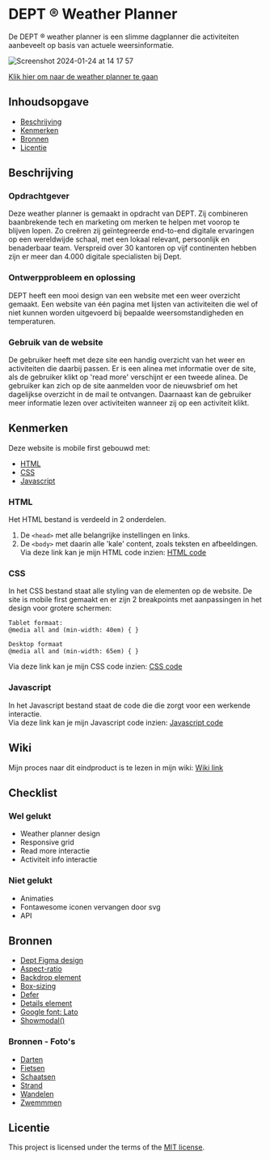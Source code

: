 # DEPT &#174; Weather Planner
De DEPT &#174; weather planner is een slimme dagplanner die activiteiten aanbeveelt op basis van actuele weersinformatie.

![Screenshot 2024-01-24 at 14 17 57](https://github.com/xxdaniquee/the-startup-responsive-interactieve-website/assets/128936068/b179c058-0eec-4458-815c-209335ee2971)

[Klik hier om naar de weather planner te gaan](https://xxdaniquee.github.io/DEPT-weather-planner/)

## Inhoudsopgave
  * [Beschrijving](#beschrijving)
  * [Kenmerken](#kenmerken)
  * [Bronnen](#bronnen)
  * [Licentie](#licentie)

## Beschrijving
### Opdrachtgever
Deze weather planner is gemaakt in opdracht van DEPT. Zij combineren baanbrekende tech en marketing om merken te helpen met voorop te blijven lopen. Zo creëren zij geïntegreerde end-to-end digitale ervaringen op een wereldwijde schaal, met een lokaal relevant, persoonlijk en benaderbaar team. Verspreid over 30 kantoren op vijf continenten hebben zijn er meer dan 4.000 digitale specialisten bij Dept.

### Ontwerpprobleem en oplossing
DEPT heeft een mooi design van een website met een weer overzicht gemaakt. Een website van één pagina met lijsten van activiteiten die wel of niet kunnen worden uitgevoerd bij bepaalde weersomstandigheden en temperaturen.

### Gebruik van de website
De gebruiker heeft met deze site een handig overzicht van het weer en activiteiten die daarbij passen. Er is een alinea met informatie over de site, als de gebruiker klikt op 'read more' verschijnt er een tweede alinea. De gebruiker kan zich op de site aanmelden voor de nieuwsbrief om het dagelijkse overzicht in de mail te ontvangen. Daarnaast kan de gebruiker meer informatie lezen over activiteiten wanneer zij op een activiteit klikt.


## Kenmerken
Deze website is mobile first gebouwd met: 
* [HTML](https://github.com/xxdaniquee/DEPT-weather-planner?tab=readme-ov-file#html)
* [CSS](https://github.com/xxdaniquee/DEPT-weather-planner?tab=readme-ov-file#css)
* [Javascript](https://github.com/xxdaniquee/DEPT-weather-planner?tab=readme-ov-file#javascript)

### HTML
Het HTML bestand is verdeeld in 2 onderdelen. 
1. De `<head>` met alle belangrijke instellingen en links.
2. De `<body>` met daarin alle 'kale' content, zoals teksten en afbeeldingen. <br>
Via deze link kan je mijn HTML code inzien: [HTML code](https://github.com/xxdaniquee/DEPT-weather-planner/blob/main/index.html)

### CSS
In het CSS bestand staat alle styling van de elementen op de website. De site is mobile first gemaakt en er zijn 2 breakpoints met aanpassingen in het design voor grotere schermen:
```
Tablet formaat:
@media all and (min-width: 40em) { }

Desktop formaat
@media all and (min-width: 65em) { }
```

Via deze link kan je mijn CSS code inzien: [CSS code](https://github.com/xxdaniquee/DEPT-weather-planner/blob/main/style/style.css)

### Javascript
In het Javascript bestand staat de code die die zorgt voor een werkende interactie. <br>
Via deze link kan je mijn Javascript code inzien: [Javascript code](https://github.com/xxdaniquee/DEPT-weather-planner/blob/main/java/main.js)

## Wiki
Mijn proces naar dit eindproduct is te lezen in mijn wiki: [Wiki link](https://github.com/xxdaniquee/DEPT-weather-planner/wiki)

## Checklist 

### Wel gelukt
* Weather planner design
* Responsive grid
* Read more interactie
* Activiteit info interactie

### Niet gelukt
* Animaties
* Fontawesome iconen vervangen door svg
* API

## Bronnen
* [Dept Figma design](https://www.figma.com/file/OF6FD9FgurzKTF6kw9Utk5/Dept-case---extended-version?type=design&node-id=0-1&mode=design&t=8E8d4xY7NT8ihvJb-0)
* [Aspect-ratio](https://developer.mozilla.org/en-US/docs/Web/CSS/aspect-ratio)
* [Backdrop element](https://developer.mozilla.org/en-US/docs/Web/CSS/::backdrop)
* [Box-sizing](https://developer.mozilla.org/en-US/docs/Web/CSS/box-sizing)
* [Defer](https://www.w3schools.com/tags/att_script_defer.asp)
* [Details element](https://developer.mozilla.org/en-US/docs/Web/HTML/Element/details)
* [Google font: Lato](https://fonts.google.com/specimen/Lato)
* [Showmodal()](https://developer.mozilla.org/en-US/docs/Web/API/HTMLDialogElement/showModal)

### Bronnen - Foto's
* [Darten](https://unsplash.com/photos/black-and-brown-dart-board-X4zx5Vc_LZU)
* [Fietsen](https://unsplash.com/photos/man-and-woman-riding-road-bikes-at-the-road-near-shore-OFyh9TpMyM8)
* [Schaatsen](https://unsplash.com/photos/person-wearing-white-and-gray-skate-shoes-inside-ice-skating-rink-WEfBjlrhwcs)
* [Strand](https://unsplash.com/photos/black-ray-ban-wayfarer-sunglasses-on-beach-sand-SYx3UCHZJlo)
* [Wandelen](https://unsplash.com/photos/man-wearing-red-cap-crossing-street-VZEj0iepzKA)
* [Zwemmmen](https://unsplash.com/photos/man-swimming-on-body-of-water-E9PJO_vL3E8)

## Licentie

This project is licensed under the terms of the [MIT license](./LICENSE).

